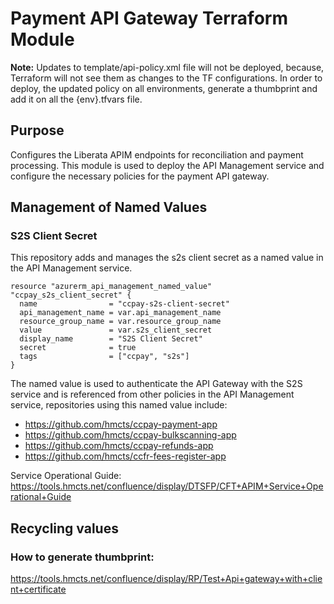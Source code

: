 # Payment API Gateway Terraform Module
**Note:** Updates to template/api-policy.xml file will not be deployed, because, Terraform will not see them as changes to the TF configurations. In order to deploy, the updated policy on all environments, generate a thumbprint and add it on all the {env}.tfvars file.

## Purpose
Configures the Liberata APIM endpoints for reconciliation and payment processing. This module is used to deploy the API Management service and configure the necessary policies for the payment API gateway.

## Management of Named Values

### S2S Client Secret
This repository adds and manages the s2s client secret as a named value in the API Management service. 

```hcl
resource "azurerm_api_management_named_value" "ccpay_s2s_client_secret" {
  name                = "ccpay-s2s-client-secret"
  api_management_name = var.api_management_name
  resource_group_name = var.resource_group_name
  value               = var.s2s_client_secret
  display_name        = "S2S Client Secret"
  secret              = true
  tags                = ["ccpay", "s2s"]
}
```

The named value is used to authenticate the API Gateway with the S2S service and is referenced from other policies in the API Management service, repositories using this named value include:
- https://github.com/hmcts/ccpay-payment-app
- https://github.com/hmcts/ccpay-bulkscanning-app
- https://github.com/hmcts/ccpay-refunds-app
- https://github.com/hmcts/ccfr-fees-register-app

Service Operational Guide:
https://tools.hmcts.net/confluence/display/DTSFP/CFT+APIM+Service+Operational+Guide

## Recycling values

### How to generate thumbprint:
https://tools.hmcts.net/confluence/display/RP/Test+Api+gateway+with+client+certificate



